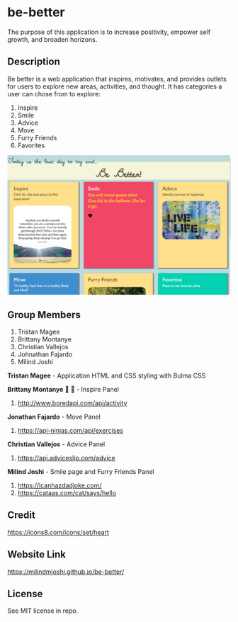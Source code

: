 # be-better
The purpose of this application is to increase positivity, empower self growth, and broaden horizons. 

## Description
Be better is a web application that inspires, motivates, and provides outlets for users to explore new areas, activities, and thought. 
It has categories a user can chose from to explore:

1. Inspire
2. Smile
3. Advice
4. Move
5. Furry Friends
6. Favorites


![Screenshot](./assets/images/be-better.png)


## Group Members
1. Tristan Magee
2. Brittany Montanye
3. Christian Vallejos
4. Johnathan Fajardo
5. Milind Joshi

**Tristan Magee** - Application HTML and CSS styling with Bulma CSS
 
**Brittany Montanye** :star2: :metal: - Inspire Panel
1. http://www.boredapi.com/api/activity

**Jonathan Fajardo** - Move Panel
1. https://api-ninjas.com/api/exercises

**Christian Vallejos** - Advice Panel
1. https://api.adviceslip.com/advice

**Milind Joshi**  -  Smile page and Furry Friends Panel
1. https://icanhazdadjoke.com/
2. https://cataas.com/cat/says/hello


## Credit
https://icons8.com/icons/set/heart

## Website Link
https://milindmjoshi.github.io/be-better/

## License

See MIT license in repo.
